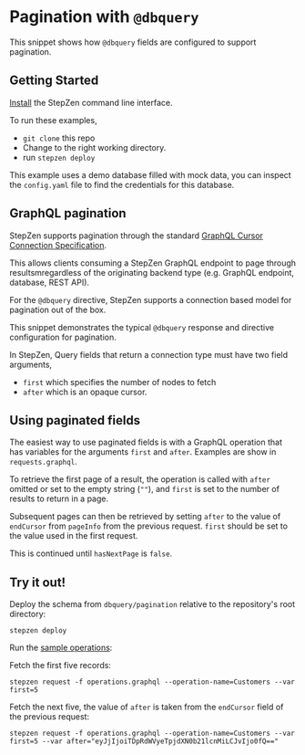# Pagination with `@dbquery`

This snippet shows how `@dbquery` fields are configured to support pagination.

## Getting Started

[Install](https://www.ibm.com/docs/en/api-connect/ace/saas?topic=setting-up-your-environment) the StepZen command line interface.

To run these examples,

- `git clone` this repo
- Change to the right working directory.
- run `stepzen deploy`

This example uses a demo database filled with mock data, you can inspect the `config.yaml` file to find the credentials for this database.


## GraphQL pagination

StepZen supports pagination through the standard [GraphQL Cursor Connection Specification](https://relay.dev/graphql/connections.htm).

This allows clients consuming a StepZen GraphQL endpoint to page through resultsmregardless of the originating backend type (e.g. GraphQL endpoint, database, REST API).

For the `@dbquery` directive, StepZen supports a connection based model for pagination out of the box.

This snippet demonstrates the typical `@dbquery` response and directive configuration for pagination.

In StepZen, Query fields that return a connection type must have two field arguments,

- `first` which specifies the number of nodes to fetch
- `after` which is an opaque cursor.

## Using paginated fields

The easiest way to use paginated fields is with a GraphQL operation that has variables for the arguments `first` and `after`. Examples
are show in `requests.graphql`.

To retrieve the first page of a result, the operation is called with `after` omitted or set to the empty string (`""`), and `first` is set to the number of results to return in a page.

Subsequent pages can then be retrieved by setting `after` to the value of `endCursor` from `pageInfo` from the previous request. `first` should be set to the value used in the first request.

This is continued until `hasNextPage` is `false`.

## Try it out!

Deploy the schema from `dbquery/pagination` relative to the repository's root directory:

```
stepzen deploy
```

Run the [sample operations](operations.graphql):

Fetch the first five records:

```
stepzen request -f operations.graphql --operation-name=Customers --var first=5
```

Fetch the next five, the value of `after` is taken from the `endCursor` field of the previous request:

```
stepzen request -f operations.graphql --operation-name=Customers --var first=5 --var after="eyJjIjoiTDpRdWVyeTpjdXN0b21lcnMiLCJvIjo0fQ=="
```


